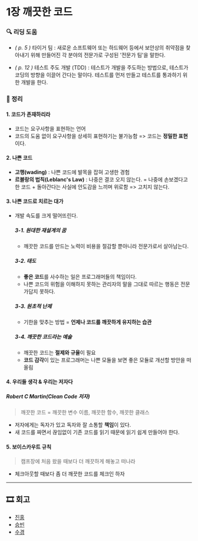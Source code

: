 # 1장 깨끗한 코드

### 🔍 리딩 도움
- _( p. 5 )_ 타이거 팀 : 새로운 소프트웨어 또는 하드웨어 등에서 보안상의 취약점을 찾아내기 위해 만들어진 각 분야의 전문가로 구성된 '전문가 팀'을 말한다.

- _( p. 12 )_ 테스트 주도 개발 (TDD) : 테스트가 개발을 주도하는 방법으로, 테스트가 코딩의 방향을 이끌어 간다는 말이다. 테스트를 먼저 만들고 테스트를 통과하기 위한 개발을 한다.


### 📝 정리

#### 1. 코드가 존재하리라
- 코드는 요구사항을 표현하는 언어
- 코드의 도움 없이 요구사항을 상세히 표현하기는 불가능함 => 코드는 **정밀한 표현**이다.

#### 2. 나쁜 코드
- **고행(wading)** : 나쁜 코드에 발목을 잡혀 고생한 경험
- **르블랑의 법칙(Leblanc's Law)** : 나중은 결코 오지 않는다. 
  = 나중에 손보겠다고 한 코드 + 돌아간다는 사실에 안도감을 느끼며 위로함 => 고치지 않는다.

#### 3. 나쁜 코드로 치르는 대가
- 개발 속도를 크게 떨어뜨린다.

  ##### 3-1. 원대한 재설계의 꿈
  -  깨끗한 코드를 만드는 노력이 비용을 절감할 뿐아니라 전문가로서 살아남는다.

  ##### 3-2. 태도
  - **좋은 코드**를 사수하는 일은 프로그래머들의 책임이다.
  - 나쁜 코드의 위험을 이해하지 못하는 관리자의 말을 그대로 따르는 행동은 전문가답지 못하다.

  ##### 3-3. 원초적 난제
  - 기한을 맞추는 방법 = **언제나 코드를 깨끗하게 유지하는 습관**

  ##### 3-4. 깨끗한 코드라는 예술
  - 깨끗한 코드는 **절제와 규율**이 필요
  - **코드 감각**이 있는 프로그래머는 나쁜 모듈을 보면 좋은 모듈로 개선할 방안을 떠올림

#### 4. 우리들 생각 & 우리는 저자다
  ##### Robert C Martin(Clean Code 저자)
  > 깨끗한 코드 = 깨끗한 변수 이름, 깨끗한 함수, 깨끗한 클래스

- 저자에게는 독자가 있고 독자와 잘 소통할 **책임**이 있다.
- 새 코드를 짜면서 끊임없이 기존 코드를 읽기 때문에 읽기 쉽게 만들어야 한다.

#### 5. 보이스카우트 규칙
> 캠프장에 처음 왔을 때보다 더 깨끗하게 해놓고 떠나라
- 체크아웃할 때보다 좀 더 깨끗한 코드를 체크인 하자

---

## 🎞 회고

- [진홍](./kjh.md)
- [승빈](./wsb.md)
- [수경](./hsk.md)